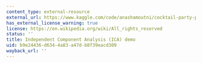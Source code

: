 ```yaml
---
content_type: external-resource
external_url: https://www.kaggle.com/code/anashamoutni/cocktail-party-problem-tutorial-using-fastica
has_external_license_warning: true
license: https://en.wikipedia.org/wiki/All_rights_reserved
status: ''
title: Independent Component Analysis (ICA) demo
uid: b9e24436-d634-4a83-a47d-b8f39eacd309
wayback_url: ''
---
```

